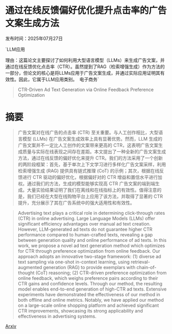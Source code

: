 # 通过在线反馈偏好优化提升点击率的广告文案生成方法

发布时间：2025年07月27日

`LLM应用

理由：这篇论文主要探讨了如何利用大型语言模型（LLMs）来生成广告文案，并通过在线反馈优化点击率（CTR）。虽然提到了RAG（检索增强生成）作为方法的一部分，但论文的核心是将LLMs应用于广告文案生成，并通过实际应用证明其有效性。因此，它属于LLM应用类别。` `电子商务`

> CTR-Driven Ad Text Generation via Online Feedback Preference Optimization

# 摘要

> 广告文案对在线广告的点击率 (CTR) 至关重要。与人工创作相比，大型语言模型 (LLMs) 在广告文案生成效率上具有显著优势。然而，LLM 生成的广告文案并不一定比人工创作的文案带来更高的 CTR，这表明广告文案生成质量与实际在线表现之间存在差距。本文提出了一种全新的广告文案生成方法，通过在线反馈的偏好优化来提升 CTR。我们的方法采用了一个创新的两阶段框架：首先，基于单次上下文学习进行多样化广告文案采样，利用检索增强生成 (RAG) 提供具有链式推理 (CoT) 的示例；其次，根据在线反馈进行 CTR 驱动的偏好优化，根据偏好对的 CTR 增益和置信水平进行加权。通过我们的方法，生成的模型能够实现高 CTR 广告文案的端到端生成。大量实验结果证明了我们在离线和在线指标上的有效性。值得注意的是，我们已经在大型在线购物平台上应用了该方法，并取得了显著的 CTR 提升，充分展示了其在广告系统中的强大适用性和有效性。

> Advertising text plays a critical role in determining click-through rates (CTR) in online advertising. Large Language Models (LLMs) offer significant efficiency advantages over manual ad text creation. However, LLM-generated ad texts do not guarantee higher CTR performance compared to human-crafted texts, revealing a gap between generation quality and online performance of ad texts. In this work, we propose a novel ad text generation method which optimizes for CTR through preference optimization from online feedback. Our approach adopts an innovative two-stage framework: (1) diverse ad text sampling via one-shot in-context learning, using retrieval-augmented generation (RAG) to provide exemplars with chain-of-thought (CoT) reasoning; (2) CTR-driven preference optimization from online feedback, which weighs preference pairs according to their CTR gains and confidence levels. Through our method, the resulting model enables end-to-end generation of high-CTR ad texts. Extensive experiments have demonstrated the effectiveness of our method in both offline and online metrics. Notably, we have applied our method on a large-scale online shopping platform and achieved significant CTR improvements, showcasing its strong applicability and effectiveness in advertising systems.

[Arxiv](https://arxiv.org/abs/2507.20227)